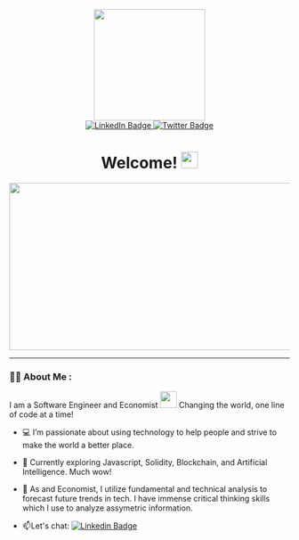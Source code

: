 <div id="header" align="center">
  <img src='https://media.giphy.com/media/ho0xXatV7b3Fo1ZRXN/giphy.gif' width="200"/>
</div>

<div id="badges" align='center'>
  <a href="https://www.linkedin.com/in/dexter-matis-430261243/">
    <img src="https://img.shields.io/badge/LinkedIn-blue?style=for-the-badge&logo=linkedin&logoColor=white" alt="LinkedIn Badge"/>
  </a>
  <a href="https://twitter.com/DexterMatis0489">
    <img src="https://img.shields.io/badge/Twitter-blue?style=for-the-badge&logo=twitter&logoColor=white" alt="Twitter Badge"/>
  </a>
</div>

<div id='badges' align='center'>
  <img src="https://komarev.com/ghpvc/?username=NFTZ4DAYZ&style=flat-square&color=blue" alt=""/>
   </div>
   
   <div id='badges' align='center'>
  <h1>Welcome!  <img src="https://media.giphy.com/media/hvRJCLFzcasrR4ia7z/giphy.gif" width="30px"/></h1>
  </div>
  
  <div align="center">
  <img src="https://media.giphy.com/media/vhVqGkxDYxAaRbOWVp/giphy.gif" width="600" height="300"/>
  </div>
  
  ---

### :man_technologist: About Me :

I am a Software Engineer and Economist <img src="https://media.giphy.com/media/WUlplcMpOCEmTGBtBW/giphy.gif" width="30"> Changing the world, one line of code at a time!

- :computer: I’m passionate about using technology to help people and strive to make the world a better place.

- :dog: Currently exploring Javascript, Solidity, Blockchain, and Artificial Intelligence.  Much wow!

- :money_mouth_face: As and Economist, I utilize fundamental and technical analysis to forecast future trends in tech.  I have immense critical
thinking skills which I use to analyze assymetric information.

- :mailbox:Let's chat: [![Linkedin Badge](https://img.shields.io/badge/-kakbar-blue?style=flat&logo=Linkedin&logoColor=white)](https://www.linkedin.com/in/dexter-matis-430261243/)


